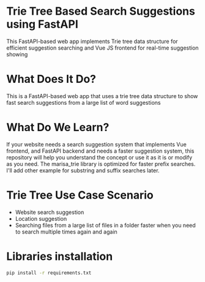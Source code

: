 # Trie Tree Based Search Suggestions using FastAPI
This FastAPI-based web app implements Trie tree data structure for efficient suggestion searching and Vue JS frontend for real-time suggestion showing

# What Does It Do?
This is a FastAPI-based web app that uses a trie tree data structure to show fast search suggestions from a large list of word suggestions

# What Do We Learn?
If your website needs a search suggestion system that implements Vue frontend, and FastAPI backend and needs a faster suggestion system, this repository will help you understand the concept or use it as it is or modify as you need. The marisa_trie library is optimized for faster prefix searches. I'll add other example for substring and suffix searches later.

# Trie Tree Use Case Scenario
* Website search suggestion
* Location suggestion
* Searching files from a large list of files in a folder faster when you need to search multiple times again and again

# Libraries installation
```bash
pip install -r requirements.txt
```
